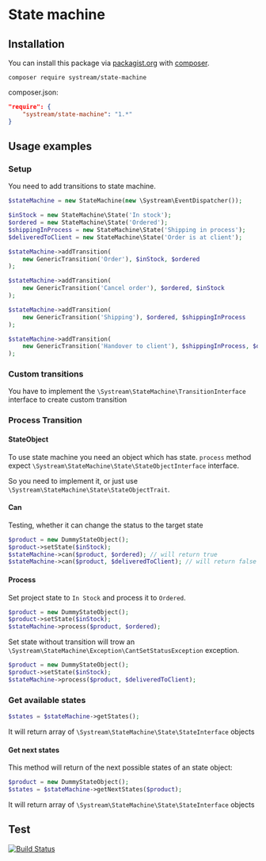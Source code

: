 # State machine

## Installation

You can install this package via [packagist.org](https://packagist.org/packages/systream/state-machine) with [composer](https://getcomposer.org/).

`composer require systream/state-machine`

composer.json:

```json
"require": {
    "systream/state-machine": "1.*"
}
```

## Usage examples

### Setup

You need to add transitions to state machine.

```php
$stateMachine = new StateMachine(new \Systream\EventDispatcher());

$inStock = new StateMachine\State('In stock');
$ordered = new StateMachine\State('Ordered');
$shippingInProcess = new StateMachine\State('Shipping in process');
$deliveredToClient = new StateMachine\State('Order is at client');

$stateMachine->addTransition(
	new GenericTransition('Order'), $inStock, $ordered
);

$stateMachine->addTransition(
	new GenericTransition('Cancel order'), $ordered, $inStock
);

$stateMachine->addTransition(
	new GenericTransition('Shipping'), $ordered, $shippingInProcess
);

$stateMachine->addTransition(
	new GenericTransition('Handover to client'), $shippingInProcess, $deliveredToClient
);

```

### Custom transitions
You have to implement the ```\Systream\StateMachine\TransitionInterface``` interface to create custom transition


### Process Transition

#### StateObject

To use state machine you need an object which has state.
```process``` method expect ```\Systream\StateMachine\State\StateObjectInterface``` interface.

So you need to implement it, or just use ```\Systream\StateMachine\State\StateObjectTrait```.

#### Can

Testing, whether it can change the status to the target state

```php
$product = new DummyStateObject();
$product->setState($inStock);
$stateMachine->can($product, $ordered); // will return true
$stateMachine->can($product, $deliveredToClient); // will return false

```

#### Process

Set project state to ```In Stock``` and process it to ```Ordered```.

```php
$product = new DummyStateObject();
$product->setState($inStock);
$stateMachine->process($product, $ordered);

```

Set state without transition will trow an ```\Systream\StateMachine\Exception\CantSetStatusException``` exception.

```php
$product = new DummyStateObject();
$product->setState($inStock);
$stateMachine->process($product, $deliveredToClient);

```

### Get available states

```php
$states = $stateMachine->getStates();

```
It will return array of ```\Systream\StateMachine\State\StateInterface``` objects

#### Get next states

This method will return of the next possible states of an state object:
```php
$product = new DummyStateObject();
$states = $stateMachine->getNextStates($product);

```

It will return array of ```\Systream\StateMachine\State\StateInterface``` objects


## Test

[![Build Status](https://travis-ci.org/systream/state-machine.svg?branch=master)](https://travis-ci.org/systream/state-machine)